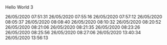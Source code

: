 Hello World 3


 
26/05/2020 07:51:31
26/05/2020 07:55:16
26/05/2020 07:57:12
26/05/2020 08:05:37
26/05/2020 08:08:40
26/05/2020 08:10:32
26/05/2020 08:20:52
26/05/2020 08:21:06
26/05/2020 08:21:35
26/05/2020 08:23:26
26/05/2020 08:25:56
26/05/2020 08:27:06
26/05/2020 13:40:34
26/05/2020 13:56:13

